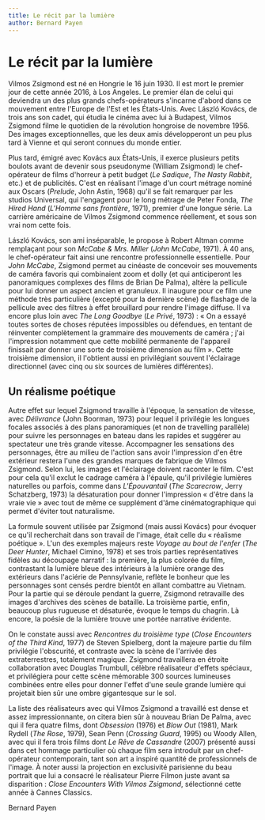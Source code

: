 ```yaml
---
title: Le récit par la lumière
author: Bernard Payen
---
```


# Le récit par la lumière

Vilmos Zsigmond est né en Hongrie le 16 juin 1930. Il est mort le premier jour de cette année 2016, à Los Angeles. Le premier élan de celui qui deviendra un des plus grands chefs-opérateurs s'incarne d'abord dans ce mouvement entre l'Europe de l'Est et les États-Unis. Avec László Kovács, de trois ans son cadet, qui étudia le cinéma avec lui à Budapest, Vilmos Zsigmond filme le quotidien de la révolution hongroise de novembre 1956. Des images exceptionnelles, que les deux amis développeront un peu plus tard à Vienne et qui seront connues du monde entier.

Plus tard, émigré avec Kovács aux États-Unis, il exerce plusieurs petits boulots avant de devenir sous pseudonyme (William Zsigmond) le chef-opérateur de films d'horreur à petit budget (_Le Sadique_, _The Nasty Rabbit_, etc.) et de publicités. C'est en réalisant l'image d'un court métrage nominé aux Oscars (_Prelude_, John Astin, 1968) qu'il se fait remarquer par les studios Universal, qui l'engagent pour le long métrage de Peter Fonda, _The Hired Hand_ (_L'Homme sans frontière_, 1971), premier d'une longue série. La carrière américaine de Vilmos Zsigmond commence réellement, et sous son vrai nom cette fois.

László Kovács, son ami inséparable, le propose à Robert Altman comme remplaçant pour son _McCabe & Mrs. Miller_ (_John McCabe_, 1971). À 40 ans, le chef-opérateur fait ainsi une rencontre professionnelle essentielle. Pour _John McCabe_, Zsigmond permet au cinéaste de concevoir ses mouvements de caméra favoris qui combinaient zoom et dolly (et qui anticiperont les panoramiques complexes des films de Brian De Palma), altère la pellicule pour lui donner un aspect ancien et granuleux. Il inaugure pour ce film une méthode très particulière (excepté pour la dernière scène) de flashage de la pellicule avec des filtres à effet brouillard pour rendre l'image diffuse. Il va encore plus loin avec _The Long Goodbye_ (_Le Privé_, 1973) : « On a essayé toutes sortes de choses réputées impossibles ou défendues, en tentant de réinventer complètement la grammaire des mouvements de caméra ; j'ai l'impression notamment que cette mobilité permanente de l'appareil finissait par donner une sorte de troisième dimension au film ». Cette troisième dimension, il l'obtient aussi en privilégiant souvent l'éclairage directionnel (avec cinq ou six sources de lumières différentes).

## Un réalisme poétique

Autre effet sur lequel Zsigmond travaille à l'époque, la sensation de vitesse, avec _Délivrance_ (John Boorman, 1973) pour lequel il privilégie les longues focales associés à des plans panoramiques (et non de travelling parallèle) pour suivre les personnages en bateau dans les rapides et suggérer au spectateur une très grande vitesse. Accompagner les sensations des personnages, être au milieu de l'action sans avoir l'impression d'en être extérieur restera l'une des grandes marques de fabrique de Vilmos Zsigmond. Selon lui, les images et l'éclairage doivent raconter le film. C'est pour cela qu'il exclut le cadrage caméra à l'épaule, qu'il privilégie lumières naturelles ou parfois, comme dans _L'Épouvantail_ (_The Scarecrow_, Jerry Schatzberg, 1973) la désaturation pour donner l'impression « d'être dans la vraie vie » avec tout de même ce supplément d'âme cinématographique qui permet d'éviter tout naturalisme.

La formule souvent utilisée par Zsigmond (mais aussi Kovács) pour évoquer ce qu'il recherchait dans son travail de l'image, était celle du « réalisme poétique ». L'un des exemples majeurs reste _Voyage au bout de l'enfer_ (_The Deer Hunter_, Michael Cimino, 1978) et ses trois parties représentatives fidèles au découpage narratif : la première, la plus colorée du film, contrastant la lumière bleue des intérieurs à la lumière orange des extérieurs dans l'aciérie de Pennsylvanie, reflète le bonheur que les personnages sont censés perdre bientôt en allant combattre au Vietnam. Pour la partie qui se déroule pendant la guerre, Zsigmond retravaille des images d'archives des scènes de bataille. La troisième partie, enfin, beaucoup plus rugueuse et désaturée, évoque le temps du chagrin. Là encore, la poésie de la lumière trouve une portée narrative évidente.

On le constate aussi avec _Rencontres du troisième type_ (_Close Encounters of the Third Kind_, 1977) de Steven Spielberg, dont la majeure partie du film privilégie l'obscurité, et contraste avec la scène de l'arrivée des extraterrestres, totalement magique. Zsigmond travaillera en étroite collaboration avec Douglas Trumbull, célèbre réalisateur d'effets spéciaux, et privilégiera pour cette scène mémorable 300 sources lumineuses combinées entre elles pour donner l'effet d'une seule grande lumière qui projetait bien sûr une ombre gigantesque sur le sol.

La liste des réalisateurs avec qui Vilmos Zsigmond a travaillé est dense et assez impressionnante, on citera bien sûr à nouveau Brian De Palma, avec qui il fera quatre films, dont _Obsession_ (1976) et _Blow Out_ (1981), Mark Rydell (_The Rose_, 1979), Sean Penn (_Crossing Guard_, 1995) ou Woody Allen, avec qui il fera trois films dont _Le Rêve de Cassandre_ (2007) présenté aussi dans cet hommage particulier où chaque film sera introduit par un chef-opérateur contemporain, tant son art a inspiré quantité de professionnels de l'image. À noter aussi la projection en exclusivité parisienne du beau portrait que lui a consacré le réalisateur Pierre Filmon juste avant sa disparition : _Close Encounters With Vilmos Zsigmond_, sélectionné cette année à Cannes Classics.

Bernard Payen
